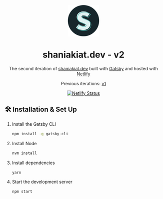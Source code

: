<div align="center">
  <img alt="Logo" src="https://github.com/shaniakiat/portfolio-app2/blob/master/src/images/logo.svg" width="100" />
</div>
<h1 align="center">
  shaniakiat.dev - v2
</h1>
<p align="center">
  The second iteration of <a href="https://shaniakiat.dev" target="_blank">shaniakiat.dev</a> built with <a href="https://www.gatsbyjs.org/" target="_blank">Gatsby</a> and hosted with <a href="https://www.netlify.com/" target="_blank">Netlify</a>
</p>
<p align="center">
  Previous iterations:
  <a href="https://github.com/shaniakiat/portfolio-app" target="_blank">v1</a>
</p>
<p align="center">
  <a href="https://app.netlify.com/sites/shaniakiat/deploys" target="_blank">
    <img src="https://api.netlify.com/api/v1/badges/fadfe987-54c1-47c5-918f-2e14a0b3e5b7/deploy-status" alt="Netlify Status" />
  </a>
</p>

<!-- ![demo]() -->

## 🛠 Installation & Set Up

1. Install the Gatsby CLI

   ```sh
   npm install -g gatsby-cli
   ```

2. Install Node

   ```sh
   nvm install
   ```

3. Install dependencies

   ```sh
   yarn
   ```

4. Start the development server

   ```sh
   npm start
   ```
